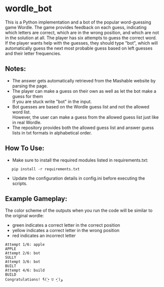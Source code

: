 # wordle_bot

This is a Python implementation and a bot of the popular word-guessing game Wordle. 
The game provides feedback on each guess, indicating which letters are correct, which are in the wrong position, 
and which are not in the solution at all. The player has six attempts to guess the correct word. 
If the player wants help with the guesses, they should type "bot", which will automatically guess the next 
most probable guess based on left guesses and their letter frequencies.


## Notes:

* The answer gets automatically retrieved from the Mashable website by parsing the page.
* The player can make a guess on their own as well as let the bot make a guess for them <br>
  If you are stuck write "bot" in the input. 
* Bot guesses are based on the Wordle guess list and not the allowed word list. <br>
  However, the user can make a guess from the allowed guess list just like in real Wordle. 
* The repository provides both the allowed guess list and answer guess lists in txt formats in alphabetical order. 

## How To Use:

* Make sure to install the required modules listed in requirements.txt:
```
   pip install -r requirements.txt
   ```
* Update the configuration details in config.ini before executing the scripts.

## Example Gameplay:

The color scheme of the outputs when you run the code will be similar to the original wordle: 
* green indicates a correct letter in the correct position
* yellow indicates a correct letter in the wrong position
* red indicates an incorrect letter

```
Attempt 1/6: apple
APPLE
Attempt 2/6: bot
SULLY
Attempt 3/6: bot
BUILT
Attempt 4/6: build
BUILD
Congratulations! ٩̋(ˊ•͈ ꇴ •͈ˋ)و
```
